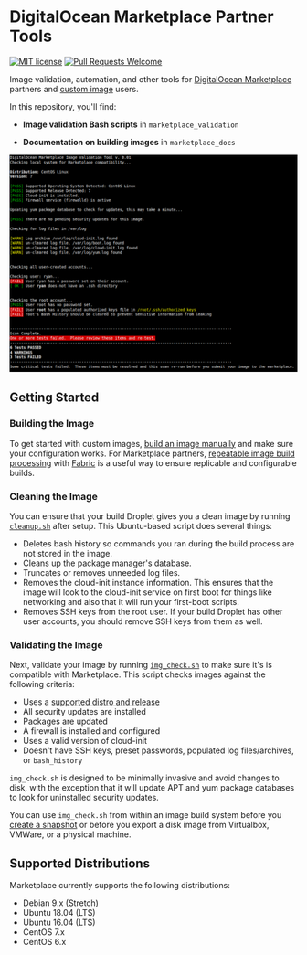 # DigitalOcean Marketplace Partner Tools

[![MIT license](https://img.shields.io/badge/license-MIT-blue.svg)](LICENSE)
[![Pull Requests Welcome](https://img.shields.io/badge/PRs-welcome-brightgreen.svg?style=flat)](http://makeapullrequest.com)

Image validation, automation, and other tools for [DigitalOcean Marketplace](https://marketplace.digitalocean.com/) partners and [custom image](https://www.digitalocean.com/docs/images/custom-images/) users.

In this repository, you'll find:

* **Image validation Bash scripts** in `marketplace_validation`

* **Documentation on building images** in `marketplace_docs`

![A screenshot of the terminal output for the Marketplace Image Validation Tool](example-output.png)

## Getting Started

### Building the Image

To get started with custom images, [build an image manually](marketplace_docs/build-an-image.md) and make sure your configuration works. For Marketplace partners, [repeatable image build processing](marketplace_docs/build-an-image-fabric.md) with [Fabric](http://www.fabfile.org/) is a useful way to ensure replicable and configurable builds.

### Cleaning the Image

You can ensure that your build Droplet gives you a clean image by running [`cleanup.sh`](marketplace_validation/cleanup.sh) after setup. This Ubuntu-based script does several things:

* Deletes bash history so commands you ran during the build process are not stored in the image.
* Cleans up the package manager's database.
* Truncates or removes unneeded log files.
* Removes the cloud-init instance information. This ensures that the image will look to the cloud-init service on first boot for things like networking and also that it will run your first-boot scripts.
* Removes SSH keys from the root user. If your build Droplet has other user accounts, you should remove SSH keys from them as well.

### Validating the Image

Next, validate your image by running [`img_check.sh`](marketplace_validation/img_check.sh) to make sure it's is compatible with Marketplace. This script checks images against the following criteria:

- Uses a [supported distro and release](#supported-distributions)
- All security updates are installed
- Packages are updated
- A firewall is installed and configured
- Uses a valid version of cloud-init
- Doesn't have SSH keys, preset passwords, populated log files/archives, or `bash_history`

`img_check.sh` is designed to be minimally invasive and avoid changes to disk, with the exception that it will update APT and yum package databases to look for uninstalled security updates.

You can use `img_check.sh` from within an image build system before you [create a snapshot](https://www.digitalocean.com/docs/images/snapshots/how-to/snapshot-droplets/) or before you export a disk image from Virtualbox, VMWare, or a physical machine.

## Supported Distributions 

Marketplace currently supports the following distributions:

* Debian 9.x (Stretch)
* Ubuntu 18.04 (LTS)
* Ubuntu 16.04 (LTS)
* CentOS 7.x
* CentOS 6.x 
